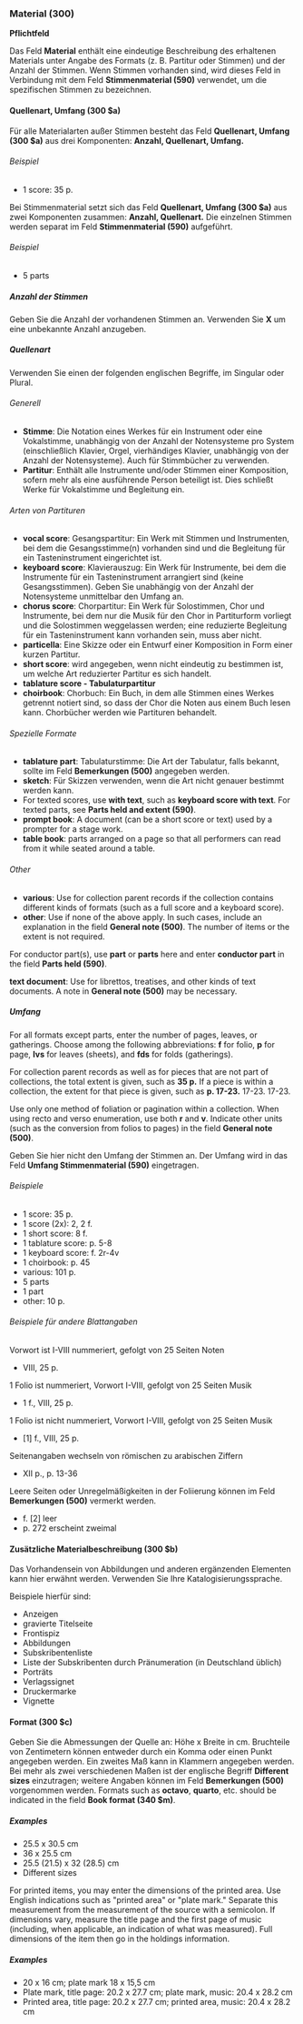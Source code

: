 ### Material (300)

**Pflichtfeld**

Das Feld **Material** enthält eine eindeutige Beschreibung des erhaltenen Materials unter Angabe des Formats (z. B. Partitur oder Stimmen) und der Anzahl der Stimmen. Wenn Stimmen vorhanden sind, wird dieses Feld in Verbindung mit dem Feld **Stimmenmaterial (590)** verwendet, um die spezifischen Stimmen zu bezeichnen.

#### Quellenart, Umfang (300 $a)

Für alle Materialarten außer Stimmen besteht das Feld **Quellenart, Umfang (300 $a)** aus drei Komponenten: **Anzahl, Quellenart, Umfang.**

###### Beispiel

- 1 score: 35 p.

Bei Stimmenmaterial setzt sich das Feld **Quellenart, Umfang (300 $a)** aus zwei Komponenten zusammen: **Anzahl, Quellenart.** Die einzelnen Stimmen werden separat im Feld **Stimmenmaterial (590)** aufgeführt.

###### Beispiel

- 5 parts

##### Anzahl der Stimmen

Geben Sie die Anzahl der vorhandenen Stimmen an. Verwenden Sie **X** um eine unbekannte Anzahl anzugeben.

##### Quellenart

Verwenden Sie einen der folgenden englischen Begriffe, im Singular oder Plural.

###### Generell

- **Stimme**: Die Notation eines Werkes für ein Instrument oder eine Vokalstimme, unabhängig von der Anzahl der Notensysteme pro System (einschließlich Klavier, Orgel, vierhändiges Klavier, unabhängig von der Anzahl der Notensysteme). Auch für Stimmbücher zu verwenden.
- **Partitur**: Enthält alle Instrumente und/oder Stimmen einer Komposition, sofern mehr als eine ausführende Person beteiligt ist. Dies schließt Werke für Vokalstimme und Begleitung ein.

###### Arten von Partituren

- **vocal score**: Gesangspartitur: Ein Werk mit Stimmen und Instrumenten, bei dem die Gesangsstimme(n) vorhanden sind und die Begleitung für ein Tasteninstrument eingerichtet ist.
- **keyboard score**: Klavierauszug: Ein Werk für Instrumente, bei dem die Instrumente für ein Tasteninstrument arrangiert sind (keine Gesangsstimmen). Geben Sie unabhängig von der Anzahl der Notensysteme unmittelbar den Umfang an.
- **chorus score**: Chorpartitur: Ein Werk für Solostimmen, Chor und Instrumente, bei dem nur die Musik für den Chor in Partiturform vorliegt und die Solostimmen weggelassen werden; eine reduzierte Begleitung für ein Tasteninstrument kann vorhanden sein, muss aber nicht.
- **particella**: Eine Skizze oder ein Entwurf einer Komposition in Form einer kurzen Partitur.
- **short score**: wird angegeben, wenn nicht eindeutig zu bestimmen ist, um welche Art reduzierter Partitur es sich handelt.
- **tablature score - Tabulaturpartitur**
- **choirbook**: Chorbuch: Ein Buch, in dem alle Stimmen eines Werkes getrennt notiert sind, so dass der Chor die Noten aus einem Buch lesen kann. Chorbücher werden wie Partituren behandelt.

###### Spezielle Formate

- **tablature part**: Tabulaturstimme: Die Art der Tabulatur, falls bekannt, sollte im Feld **Bemerkungen (500)** angegeben werden.
- **sketch**: Für Skizzen verwenden, wenn die Art nicht genauer bestimmt werden kann.
- For texted scores, use **with text**, such as **keyboard score with text**. For texted parts, see **Parts held and extent (590)**.
- **prompt book**: A document (can be a short score or text) used by a prompter for a stage work.
- **table book**: parts arranged on a page so that all performers can read from it while seated around a table.

###### Other

- **various**: Use for collection parent records if the collection contains different kinds of formats (such as a full score and a keyboard score).
- **other**: Use if none of the above apply. In such cases, include an explanation in the field **General note (500)**. The number of items or the extent is not required.

For conductor part(s), use **part** or **parts** here and enter **conductor part** in the field **Parts held (590)**.

**text document**: Use for librettos, treatises, and other kinds of text documents. A note in **General note (500)** may be necessary.

##### Umfang

For all formats except parts, enter the number of pages, leaves, or gatherings. Choose among the following abbreviations: **f** for folio, **p** for page, **lvs** for leaves (sheets), and **fds** for folds (gatherings).

For collection parent records as well as for pieces that are not part of collections, the total extent is given, such as **35 p.** If a piece is within a collection, the extent for that piece is given, such as **p. 17-23.** 17-23. 17-23.

Use only one method of foliation or pagination within a collection. When using recto and verso enumeration, use both **r** and **v**. Indicate other units (such as the conversion from folios to pages) in the field **General note (500)**.

Geben Sie hier nicht den Umfang der Stimmen an. Der Umfang wird in das Feld **Umfang Stimmenmaterial (590)** eingetragen.

###### Beispiele

- 1 score: 35 p.
- 1 score (2x): 2, 2 f.
- 1 short score: 8 f.
- 1 tablature score: p. 5-8
- 1 keyboard score: f. 2r-4v
- 1 choirbook: p. 45
- various: 101 p.
- 5 parts
- 1 part
- other: 10 p.


###### Beispiele für andere Blattangaben
Vorwort ist I-VIII nummeriert, gefolgt von 25 Seiten Noten

- VIII, 25 p.

1 Folio ist nummeriert, Vorwort I-VIII, gefolgt von 25 Seiten Musik

- 1 f., VIII, 25 p.

1 Folio ist nicht nummeriert, Vorwort I-VIII, gefolgt von 25 Seiten Musik

- [1] f., VIII, 25 p.

Seitenangaben wechseln von römischen zu arabischen Ziffern

- XII p., p. 13-36

Leere Seiten oder Unregelmäßigkeiten in der Foliierung können im Feld **Bemerkungen (500)** vermerkt werden.

- f. [2] leer
- p. 272 erscheint zweimal

#### Zusätzliche Materialbeschreibung (300 $b)

Das Vorhandensein von Abbildungen und anderen ergänzenden Elementen kann hier erwähnt werden. Verwenden Sie Ihre Katalogisierungssprache.

Beispiele hierfür sind:

- Anzeigen
- gravierte Titelseite
- Frontispiz
- Abbildungen
- Subskribentenliste
- Liste der Subskribenten durch Pränumeration (in Deutschland üblich)
- Porträts
- Verlagssignet
- Druckermarke
- Vignette

#### Format (300 $c)

Geben Sie die Abmessungen der Quelle an: Höhe x Breite in cm. Bruchteile von Zentimetern können entweder durch ein Komma oder einen Punkt angegeben werden. Ein zweites Maß kann in Klammern angegeben werden. Bei mehr als zwei verschiedenen Maßen ist der englische Begriff **Different sizes** einzutragen; weitere Angaben können im Feld **Bemerkungen (500)** vorgenommen werden. Formats such as **octavo**, **quarto**, etc. should be indicated in the field **Book format (340 $m)**.

##### Examples

- 25.5 x 30.5 cm
- 36 x 25.5 cm
- 25.5 (21.5) x 32 (28.5) cm
- Different sizes

For printed items, you may enter the dimensions of the printed area. Use English indications such as "printed area" or "plate mark." Separate this measurement from the measurement of the source with a semicolon. If dimensions vary, measure the title page and the first page of music (including, when applicable, an indication of what was measured). Full dimensions of the item then go in the holdings information.

##### Examples

- 20 x 16 cm; plate mark 18 x 15,5 cm
- Plate mark, title page: 20.2 x 27.7 cm; plate mark, music: 20.4 x 28.2 cm
- Printed area, title page: 20.2 x 27.7 cm; printed area, music: 20.4 x 28.2 cm
